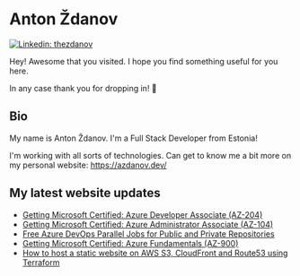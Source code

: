 # Anton Ždanov

[![Linkedin: thezdanov](https://img.shields.io/badge/-Anton%20Ždanov-blue?style=flat-square&logo=Linkedin&logoColor=white&link=https://www.linkedin.com/in/azdanov/)](https://www.linkedin.com/in/azdanov/)

Hey! Awesome that you visited. I hope you find something useful for you here.

In any case thank you for dropping in! 🙂

## Bio

My name is Anton Ždanov. I'm a Full Stack Developer from Estonia!

I'm working with all sorts of technologies. Can get to know me a bit more on my personal website: https://azdanov.dev/

## My latest website updates
<!-- BLOG-POST-LIST:START -->
- [Getting Microsoft Certified: Azure Developer Associate &lpar;AZ-204&rpar;](https://www.azdanov.dev/articles/getting-microsoft-certified-azure-developer-associate)
- [Getting Microsoft Certified: Azure Administrator Associate &lpar;AZ-104&rpar;](https://www.azdanov.dev/articles/getting-microsoft-certified-azure-administrator-associate)
- [Free Azure DevOps Parallel Jobs for Public and Private Repositories](https://www.azdanov.dev/articles/free-azure-devops-parallel-jobs)
- [Getting Microsoft Certified: Azure Fundamentals &lpar;AZ-900&rpar;](https://www.azdanov.dev/articles/getting-microsoft-certified-azure-fundamentals)
- [How to host a static website on AWS S3, CloudFront and Route53 using Terraform](https://www.azdanov.dev/articles/aws-terraform-static-website)
<!-- BLOG-POST-LIST:END -->
